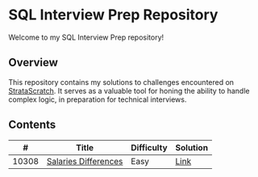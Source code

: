 # SQL Interview Prep Repository

Welcome to my SQL Interview Prep repository! 

## Overview
This repository contains my solutions to challenges encountered on [StrataScratch](https://www.stratascratch.com). It serves as a valuable tool for honing the ability to handle complex logic, in preparation for technical interviews.

 ## Contents


 
<table>
  <thead>
    <tr>
      <th>#</th>
      <th>Title</th>
      <th>Difficulty</th>
      <th>Solution</th>
    </tr>
  </thead>
  <tbody>
    <tr>      
      <td>10308</td>
      <td><a href="https://platform.stratascratch.com/coding/10308-salaries-differences?code_type=3">Salaries Differences</td>
      <td>Easy</td>
      <td><a href="sql/10308.sql">Link</a></td>
    </tr>
        <!-- Repeat the above pattern for each row in your data --> 
     
  </tbody>
</table>
